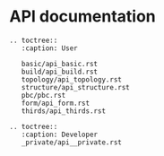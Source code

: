 # API documentation

```{eval-rst}
.. toctree::
   :caption: User

   basic/api_basic.rst
   build/api_build.rst
   topology/api_topology.rst
   structure/api_structure.rst
   pbc/pbc.rst
   form/api_form.rst
   thirds/api_thirds.rst

```

```{eval-rst}
.. toctree::
   :caption: Developer
   _private/api__private.rst
```
